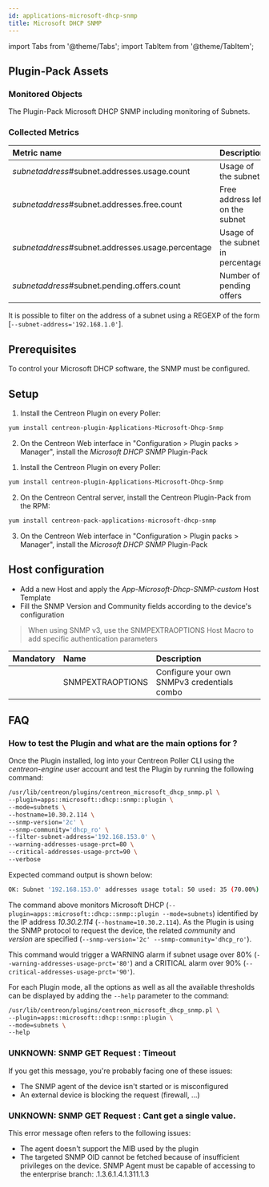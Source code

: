 ```yaml
---
id: applications-microsoft-dhcp-snmp
title: Microsoft DHCP SNMP
---
```

import Tabs from '@theme/Tabs';
import TabItem from '@theme/TabItem';


## Plugin-Pack Assets

### Monitored Objects

The Plugin-Pack Microsoft DHCP SNMP including monitoring of Subnets.

### Collected Metrics

<Tabs groupId="operating-systems">
<TabItem value="Subnets" label="Subnets">

| Metric name                                       | Description                       | Unit |
| :------------------------------------------------ | :-------------------------------- | :--- |
| *subnetaddress*#subnet.addresses.usage.count      | Usage of the subnet               |      |
| *subnetaddress*#subnet.addresses.free.count       | Free address left on the subnet   |      |
| *subnetaddress*#subnet.addresses.usage.percentage | Usage of the subnet in percentage | %    |
| *subnetaddress*#subnet.pending.offers.count       | Number of pending offers          |      |

It is possible to filter on the address of a subnet using a REGEXP of the form [```--subnet-address='192.168.1.0'```].

</TabItem>
</Tabs>

## Prerequisites

To control your Microsoft DHCP software, the SNMP must be configured.

## Setup

<Tabs groupId="licence-systems">
<TabItem value="Online IMP Licence & IT100 Editions" label="Online IMP Licence & IT100 Editions">

1. Install the Centreon Plugin on every Poller:

```bash
yum install centreon-plugin-Applications-Microsoft-Dhcp-Snmp
```

2. On the Centreon Web interface in "Configuration > Plugin packs > Manager", install the *Microsoft DHCP SNMP* Plugin-Pack

</TabItem>
<TabItem value="Offline IMP License" label="Offline IMP License">

1. Install the Centreon Plugin on every Poller:

```bash
yum install centreon-plugin-Applications-Microsoft-Dhcp-Snmp
```

2. On the Centreon Central server, install the Centreon Plugin-Pack from the RPM:

```bash
yum install centreon-pack-applications-microsoft-dhcp-snmp
```

3. On the Centreon Web interface in "Configuration > Plugin packs > Manager", install the *Microsoft DHCP SNMP* Plugin-Pack

</TabItem>
</Tabs>

## Host configuration

* Add a new Host and apply the *App-Microsoft-Dhcp-SNMP-custom* Host Template
* Fill the SNMP Version and Community fields according to the device's configuration

> When using SNMP v3, use the SNMPEXTRAOPTIONS Host Macro to add specific authentication parameters

| Mandatory | Name             | Description                                 |
| :-------- | :--------------- | :------------------------------------------ |
|           | SNMPEXTRAOPTIONS | Configure your own SNMPv3 credentials combo |

## FAQ

### How to test the Plugin and what are the main options for ?

Once the Plugin installed, log into your Centreon Poller CLI using the *centreon-engine* user account
and test the Plugin by running the following command:

```bash
/usr/lib/centreon/plugins/centreon_microsoft_dhcp_snmp.pl \
--plugin=apps::microsoft::dhcp::snmp::plugin \
--mode=subnets \
--hostname=10.30.2.114 \
--snmp-version='2c' \
--snmp-community='dhcp_ro' \
--filter-subnet-address='192.168.153.0' \
--warning-addresses-usage-prct=80 \
--critical-addresses-usage-prct=90 \
--verbose
```

Expected command output is shown below:

```bash
OK: Subnet '192.168.153.0' addresses usage total: 50 used: 35 (70.00%) free: 15 (30.00%), pending offers: 0 | '192.168.153.0#subnet.addresses.usage.count'=35;;;0;50 '192.168.153.0#subnet.addresses.free.count'=15;;;0;50 '192.168.153.0#subnet.addresses.usage.percentage'=70.00%;0:80;0:90;0;100 '192.168.153.0#subnet.pending.offers.count'=0;;;0;
```

The command above monitors Microsoft DHCP (```--plugin=apps::microsoft::dhcp::snmp::plugin --mode=subnets```) identified
by the IP address *10.30.2.114* (```--hostname=10.30.2.114```). As the Plugin is using the SNMP protocol to request the device, the related
*community* and *version* are specified (```--snmp-version='2c' --snmp-community='dhcp_ro'```).

This command would trigger a WARNING alarm if subnet usage over 80%
(```--warning-addresses-usage-prct='80'```) and a CRITICAL alarm over 90% (```--critical-addresses-usage-prct='90'```).

For each Plugin mode, all the options as well as all the available thresholds can be displayed by adding the ```--help```
parameter to the command:

```bash
/usr/lib/centreon/plugins/centreon_microsoft_dhcp_snmp.pl \
--plugin=apps::microsoft::dhcp::snmp::plugin \
--mode=subnets \
--help
```

### UNKNOWN: SNMP GET Request : Timeout

If you get this message, you're probably facing one of these issues:
* The SNMP agent of the device isn't started or is misconfigured
* An external device is blocking the request (firewall, ...)

### UNKNOWN: SNMP GET Request : Cant get a single value.

This error message often refers to the following issues:
- The agent doesn't support the MIB used by the plugin
- The targeted SNMP OID cannot be fetched because of insufficient privileges on the device.
SNMP Agent must be capable of accessing to the enterprise branch: .1.3.6.1.4.1.311.1.3
